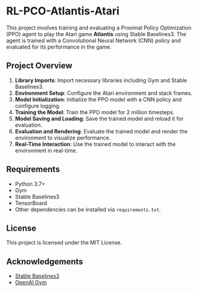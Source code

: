 # RL-PCO-Atlantis-Atari

This project involves training and evaluating a Proximal Policy Optimization (PPO) agent to play the Atari game **Atlantis** using Stable Baselines3. The agent is trained with a Convolutional Neural Network (CNN) policy and evaluated for its performance in the game.

## Project Overview

1. **Library Imports**: Import necessary libraries including Gym and Stable Baselines3.
2. **Environment Setup**: Configure the Atari environment and stack frames.
3. **Model Initialization**: Initialize the PPO model with a CNN policy and configure logging.
4. **Training the Model**: Train the PPO model for 2 million timesteps.
5. **Model Saving and Loading**: Save the trained model and reload it for evaluation.
6. **Evaluation and Rendering**: Evaluate the trained model and render the environment to visualize performance.
7. **Real-Time Interaction**: Use the trained model to interact with the environment in real-time.

## Requirements

- Python 3.7+
- Gym
- Stable Baselines3
- TensorBoard
- Other dependencies can be installed via `requirements.txt`.


## License

This project is licensed under the MIT License.

## Acknowledgements

- [Stable Baselines3](https://stable-baselines3.readthedocs.io/en/master/)
- [OpenAI Gym](https://www.gymlibrary.ml/)

